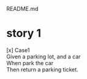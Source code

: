 README.md

# story 1
[x] Case1  
Given a parking lot, and a car  
When park the car  
Then return a parking ticket. 

